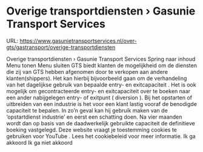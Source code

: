 # Overige transportdiensten › Gasunie Transport Services

URL: https://www.gasunietransportservices.nl/over-gts/gastransport/overige-transportdiensten

Overige transportdiensten › Gasunie Transport Services
Spring naar inhoud
Menu tonen
Menu sluiten
GTS
biedt klanten de mogelijkheid om de diensten die zij van
GTS
hebben afgenomen door te verkopen aan andere klanten(shippers).
Het kan hierbij bijvoorbeeld gaan om de verhandeling van het dagelijkse gebruik van bepaalde entry- en
exitcapaciteit
. Het is ook mogelijk om gecontracteerde entry- en
exitcapaciteit
over te boeken naar een ander nabijgelegen entry- of
exitpunt
(
diversion
).
Bij het opstarten of uitbreiden van een industrie is het voor een klant lastig vooraf de benodigde
capaciteit
te bepalen. In zo’n geval kan hij gebruik maken van de ‘opstartdienst industrie’ en eerst een schatting doen. Na vier maanden wordt dan op basis van de daadwerkelijk gebruikte
capaciteit
de definitieve boeking vastgelegd.
Deze website vraagt je toestemming cookies te gebruiken voor
YouTube
. Lees het
cookiebeleid
voor meer informatie.
Ik ga akkoord
Ik ga niet akkoord